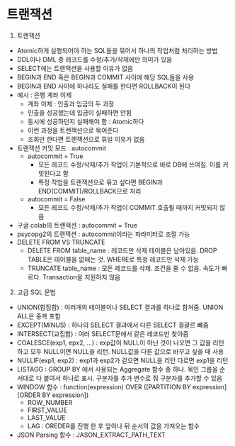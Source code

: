 # 트랜잭션

1. 트랜잭션
- Atomic하게 실행되어야 하는 SQL들을 묶어서 하나의 작업처럼 처리하는 방법
- DDL이나 DML 중 레코드를 수정/추가/삭제에만 의미가 있음
- SELECT에는 트랜잭션을 사용할 이유가 없음
- BEGIN과 END 혹은 BEGIN과 COMMIT 사이에 해당 SQL들을 사용
- BEGIN과 END 사이에 하나라도 실패를 한다면 ROLLBACK이 된다
- 예시 : 은행 계좌 이제
    - 계좌 이체 : 인출과 입금의 두 과정
    - 인출을 성공했는데 입금이 실패하면 안됨
    - 동시에 성공하던지 실패해야 함 : Atomic하다
    - 이런 과정을 트랜잭션으로 묶어준다
    - 조회만 한다면 트랜잭션으로 묶일 이유가 없음
- 트랜잭션 커밋 모드 : autocommit
    - autocommit = True
        - 모든 레코드 수정/삭제/추가 작업이 기본적으로 바로 DB에 쓰여짐. 이를 커밋된다고 함
        - 특정 작업을 트랜잭션으로 묶고 싶다면 BEGIN과 END(COMMIT)/ROLLBACK으로 처리
    - autocommit = False
        - 모든 레코드 수정/삭제/추가 작업이 COMMIT 호출될 때까지 커밋되지 않음
- 구글 colab의 트랜잭션 : autocommit = True
- psycopg2의 트랜잭션 : autocommit이라는 파라미터로 조절 가능
- DELETE FROM VS TRUNCATE
    - DELETE FROM table_name : 레코드만 삭제 테이블은 남아있음. DROP TABLE은 테이블을 없애는 것. WHERE로 특정 레코드만 삭제 가능
    - TRUNCATE table_name : 모든 레코드를 삭제. 조건을 줄 수 없음. 속도가 빠르다. Transaction을 지원하지 않음

2. 고급 SQL 문법
- UNION(합집합) : 여러개의 테이블이나 SELECT 결과를 하나로 합쳐줌. UNION ALL은 중복 포함
- EXCEPT(MINUS) : 하나의 SELECT 결과에서 다른 SELECT 결괄르 뺴줌
- INTERSECT(교집합) : 여러 SELECT문에서 같은 레코드만 찾아줌
- COALESCE(exp1, epx2, ...) : exp값이 NULL이 아닌 것이 나오면 그 값을 리턴하고 모두 NULL이면 NULL을 리턴. NULL값을 다른 값으로 바꾸고 싶을 때 사용
- NULLIF(exp1, exp2) : exp1과 exp2가 같으면 NULL을 리턴 다르면 exp1을 리턴
- LISTAGG : GROUP BY 에서 사용되는 Aggregate 함수 중 하나. 묶인 그룹을 순서대로 다 붙여서 하나로 표시. 구분자를 추가 변수로 줘 구분자를 추가할 수 있음
- WINDOW 함수 : function(expression) OVER ([PARTITION BY expression] [ORDER BY expression])
    - ROW_NUMBER
    - FIRST_VALUE
    - LAST_VALUE
    - LAG : OREDER를 진행 한 후 앞이나 뒤 순서의 값을 가져오는 함수
- JSON Parsing 함수 : JASON_EXTRACT_PATH_TEXT